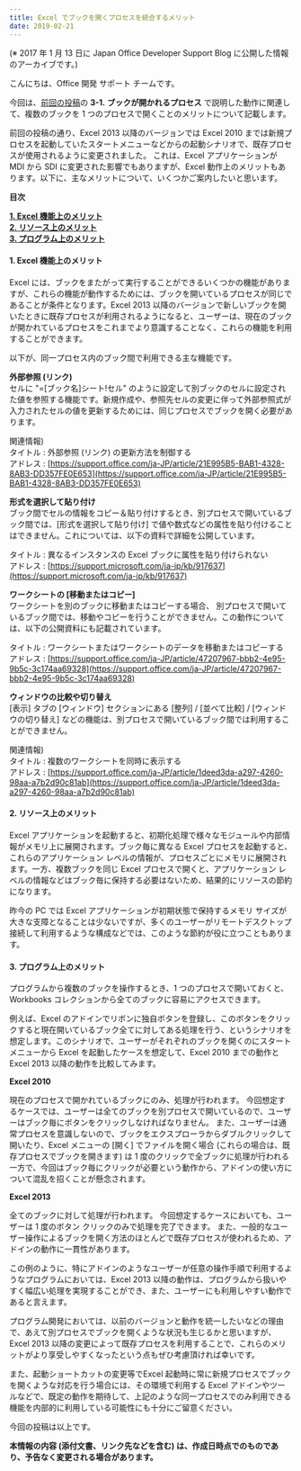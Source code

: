 ```yaml
---
title: Excel でブックを開くプロセスを統合するメリット
date: 2019-02-21
---
```


(※ 2017 年 1 月 13 日に Japan Office Developer Support Blog に公開した情報のアーカイブです。)

こんにちは、Office 開発 サポート チームです。

今回は、[前回の投稿](https://officesupportjp.github.io/blog/Excel%202013%20%E3%81%8B%E3%82%89%E3%81%AE%E3%82%A6%E3%82%A3%E3%83%B3%E3%83%89%E3%82%A6%E7%AE%A1%E7%90%86%E6%96%B9%E6%B3%95%E5%A4%89%E6%9B%B4%E3%81%AB%E3%81%A4%E3%81%84%E3%81%A6%20%E2%80%93%20%E3%82%B7%E3%83%B3%E3%82%B0%E3%83%AB%20%E3%83%89%E3%82%AD%E3%83%A5%E3%83%A1%E3%83%B3%E3%83%88%20%E3%82%A4%E3%83%B3%E3%82%BF%E3%83%BC%E3%83%95%E3%82%A7%E3%82%A4%E3%82%B9%20(SDI)/)の **3-1.** **ブックが開かれるプロセス** で説明した動作に関連して、複数のブックを 1 つのプロセスで開くことのメリットについて記載します。

前回の投稿の通り、Excel 2013 以降のバージョンでは Excel 2010 までは新規プロセスを起動していたスタートメニューなどからの起動シナリオで、既存プロセスが使用されるように変更されました。 これは、Excel アプリケーションが MDI から SDI に変更された影響でもありますが、Excel 動作上のメリットもあります。以下に、主なメリットについて、いくつかご案内したいと思います。

**目次**

[**1\. Excel 機能上のメリット**](#1-Excel-機能上のメリット)  
[**2\. リソース上のメリット**](#2-リソース上のメリット)  
[**3\. プログラム上のメリット**](#3-プログラム上のメリット)

#### **1\. Excel 機能上のメリット**

Excel には、ブックをまたがって実行することができるいくつかの機能がありますが、これらの機能が動作するためには、ブックを開いているプロセスが同じであることが条件となります。Excel 2013 以降のバージョンで新しいブックを開いたときに既存プロセスが利用されるようになると、ユーザーは、現在のブックが開かれているプロセスをこれまでより意識することなく、これらの機能を利用することができます。

以下が、同一プロセス内のブック間で利用できる主な機能です。

**外部参照 (リンク)**  
セルに "=\[ブック名\]シート!セル" のように設定して別ブックのセルに設定された値を参照する機能です。新規作成や、参照先セルの変更に伴って外部参照式が入力されたセルの値を更新するためには、同じプロセスでブックを開く必要があります。  
  
関連情報)  
タイトル : 外部参照 (リンク) の更新方法を制御する  
アドレス : [https://support.office.com/ja-JP/article/21E995B5-BAB1-4328-8AB3-DD357FE0E653](https://support.office.com/ja-JP/article/21E995B5-BAB1-4328-8AB3-DD357FE0E653)  
  
  
**形式を選択して貼り付け**  
ブック間でセルの情報をコピー＆貼り付けするとき、別プロセスで開いているブック間では、\[形式を選択して貼り付け\] で値や数式などの属性を貼り付けることはできません。これについては、以下の資料で詳細を公開しています。  
  
タイトル : 異なるインスタンスの Excel ブックに属性を貼り付けられない  
アドレス : [https://support.microsoft.com/ja-jp/kb/917637](https://support.microsoft.com/ja-jp/kb/917637)  
  
  
**ワークシートの \[移動またはコピー\]**  
ワークシートを別のブックに移動またはコピーする場合、 別プロセスで開いているブック間では、移動やコピーを行うことができません。この動作については、以下の公開資料にも記載されています。  
  
タイトル : ワークシートまたはワークシートのデータを移動またはコピーする  
アドレス : [https://support.office.com/ja-JP/article/47207967-bbb2-4e95-9b5c-3c174aa69328](https://support.office.com/ja-JP/article/47207967-bbb2-4e95-9b5c-3c174aa69328)  
  
  
**ウィンドウの比較や切り替え**  
\[表示\] タブの \[ウィンドウ\] セクションにある \[整列\] / \[並べて比較\] / \[ウィンドウの切り替え\] などの機能は、別プロセスで開いているブック間では利用することができません。  
  
関連情報)  
タイトル : 複数のワークシートを同時に表示する  
アドレス : [https://support.office.com/ja-JP/article/1deed3da-a297-4260-98aa-a7b2d90c81ab](https://support.office.com/ja-JP/article/1deed3da-a297-4260-98aa-a7b2d90c81ab)

[](https://support.office.com/ja-JP/article/1deed3da-a297-4260-98aa-a7b2d90c81ab)  

#### **2\. リソース上のメリット**

Excel アプリケーションを起動すると、初期化処理で様々なモジュールや内部情報がメモリ上に展開されます。ブック毎に異なる Excel プロセスを起動すると、これらのアプリケーション レベルの情報が、プロセスごとにメモリに展開されます。一方、複数ブックを同じ Excel プロセスで開くと、アプリケーション レベルの情報などはブック毎に保持する必要はないため、結果的にリソースの節約になります。

昨今の PC では Excel アプリケーションが初期状態で保持するメモリ サイズが大きな支障となることは少ないですが、多くのユーザーがリモートデスクトップ接続して利用するような構成などでは、このような節約が役に立つこともあります。

#### **3\. プログラム上のメリット**

プログラムから複数のブックを操作するとき、1 つのプロセスで開いておくと、Workbooks コレクションから全てのブックに容易にアクセスできます。

例えば、Excel のアドインでリボンに独自ボタンを登録し、このボタンをクリックすると現在開いているブック全てに対してある処理を行う、というシナリオを想定します。このシナリオで、ユーザーがそれぞれのブックを開くのにスタートメニューから Excel を起動したケースを想定して、Excel 2010 までの動作と Excel 2013 以降の動作を比較してみます。

**Excel 2010**

現在のプロセスで開かれているブックにのみ、処理が行われます。 今回想定するケースでは、ユーザーは全てのブックを別プロセスで開いているので、ユーザーはブック毎にボタンをクリックしなければなりません。 また、ユーザーは通常プロセスを意識しないので、ブックをエクスプローラからダブルクリックして開いたり、Excel メニューの \[開く\] でファイルを開く場合 (これらの場合は、既存プロセスでブックを開きます) は 1 度のクリックで全ブックに処理が行われる一方で、今回はブック毎にクリックが必要という動作から、アドインの使い方について混乱を招くことが懸念されます。

**Excel 2013**

全てのブックに対して処理が行われます。 今回想定するケースにおいても、ユーザーは 1 度のボタン クリックのみで処理を完了できます。 また、一般的なユーザー操作によるブックを開く方法のほとんどで既存プロセスが使われるため、アドインの動作に一貫性があります。

この例のように、特にアドインのようなユーザーが任意の操作手順で利用するようなプログラムにおいては、Excel 2013 以降の動作は、プログラムから扱いやすく幅広い処理を実現することができ、また、ユーザーにも利用しやすい動作であると言えます。

プログラム開発においては、以前のバージョンと動作を統一したいなどの理由で、あえて別プロセスでブックを開くような状況も生じるかと思いますが、Excel 2013 以降の変更によって既存プロセスを利用することで、これらのメリットがより享受しやすくなったという点もぜひ考慮頂ければ幸いです。

また、起動ショートカットの変更等でExcel 起動時に常に新規プロセスでブックを開くような対応を行う場合には、その環境で利用する Excel アドインやツールなどで、既定の動作を期待して、上記のような同一プロセスでのみ利用できる機能を内部的に利用している可能性にも十分にご留意ください。

今回の投稿は以上です。

**本情報の内容 (添付文書、リンク先などを含む) は、作成日時点でのものであり、予告なく変更される場合があります。**